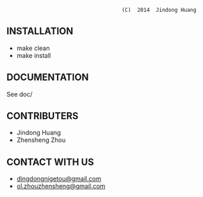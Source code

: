                                          (C)  2014  Jindong Huang
## INSTALLATION
  * make clean
  * make install

## DOCUMENTATION
  See doc/

## CONTRIBUTERS
  * Jindong Huang
  * Zhensheng Zhou

## CONTACT WITH US
  * dingdongnigetou@gmail.com
  * ol.zhouzhensheng@gmail.com
  
